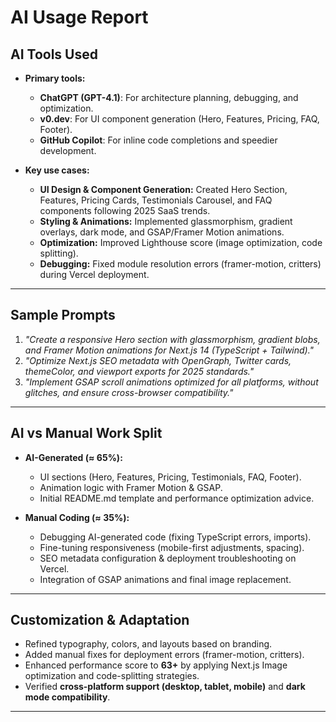 # AI Usage Report

## AI Tools Used
- **Primary tools:**
  - **ChatGPT (GPT-4.1)**: For architecture planning, debugging, and optimization.
  - **v0.dev**: For UI component generation (Hero, Features, Pricing, FAQ, Footer).
  - **GitHub Copilot**: For inline code completions and speedier development.

- **Key use cases:**
  - **UI Design & Component Generation:** Created Hero Section, Features, Pricing Cards, Testimonials Carousel, and FAQ components following 2025 SaaS trends.
  - **Styling & Animations:** Implemented glassmorphism, gradient overlays, dark mode, and GSAP/Framer Motion animations.
  - **Optimization:** Improved Lighthouse score (image optimization, code splitting).
  - **Debugging:** Fixed module resolution errors (framer-motion, critters) during Vercel deployment.

---

## Sample Prompts
1. *"Create a responsive Hero section with glassmorphism, gradient blobs, and Framer Motion animations for Next.js 14 (TypeScript + Tailwind)."*
2. *"Optimize Next.js SEO metadata with OpenGraph, Twitter cards, themeColor, and viewport exports for 2025 standards."*
3. *"Implement GSAP scroll animations optimized for all platforms, without glitches, and ensure cross-browser compatibility."*

---

## AI vs Manual Work Split
- **AI-Generated (≈ 65%):**
  - UI sections (Hero, Features, Pricing, Testimonials, FAQ, Footer).
  - Animation logic with Framer Motion & GSAP.
  - Initial README.md template and performance optimization advice.

- **Manual Coding (≈ 35%):**
  - Debugging AI-generated code (fixing TypeScript errors, imports).
  - Fine-tuning responsiveness (mobile-first adjustments, spacing).
  - SEO metadata configuration & deployment troubleshooting on Vercel.
  - Integration of GSAP animations and final image replacement.

---

## Customization & Adaptation
- Refined typography, colors, and layouts based on branding.
- Added manual fixes for deployment errors (framer-motion, critters).
- Enhanced performance score to **63+** by applying Next.js Image optimization and code-splitting strategies.
- Verified **cross-platform support (desktop, tablet, mobile)** and **dark mode compatibility**.

---
